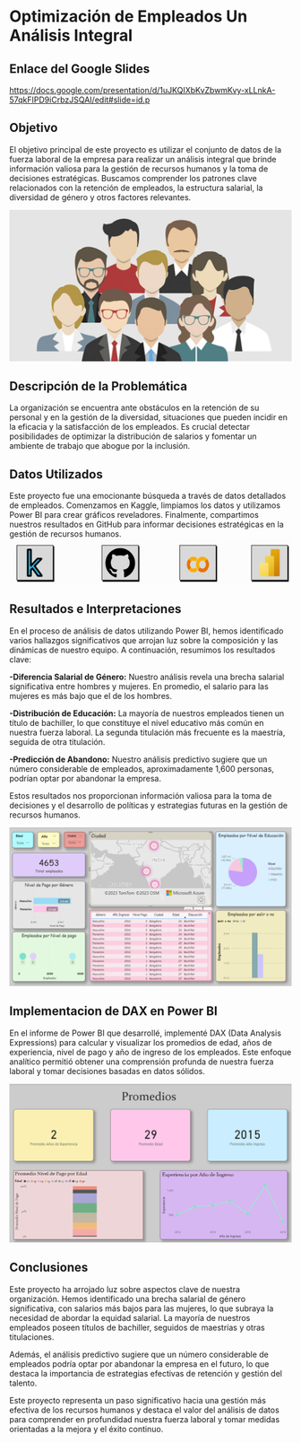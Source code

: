 # Optimización de Empleados Un Análisis Integral
## Enlace del Google Slides
https://docs.google.com/presentation/d/1uJKQIXbKvZbwmKvy-xLLnkA-57qkFIPD9iCrbzJSQAI/edit#slide=id.p

## Objetivo
El objetivo principal de este proyecto es utilizar el conjunto de datos de la fuerza laboral de la empresa para realizar un análisis integral que brinde información valiosa para la gestión de recursos humanos y la toma de decisiones estratégicas.
Buscamos comprender los patrones clave relacionados con la retención de empleados, la estructura salarial, la diversidad de género y otros factores relevantes.

![Imagen empleados](https://github.com/sarad108/AnalisisDeDatos/blob/5cca9201e101ea9517c34d4a2635bb7f7a0d2849/empleados.png)
## Descripción de la Problemática
La organización se encuentra ante obstáculos en la retención de su personal y en la gestión de la diversidad, situaciones que pueden incidir en la eficacia y la satisfacción de los empleados. Es crucial detectar posibilidades de optimizar la distribución de salarios y fomentar un ambiente de trabajo que abogue por la inclusión.

## Datos Utilizados
Este proyecto fue una emocionante búsqueda a través de datos detallados de empleados. Comenzamos en Kaggle, limpiamos los datos y utilizamos Power BI para crear gráficos reveladores. Finalmente, compartimos nuestros resultados en GitHub para informar decisiones estratégicas en la gestión de recursos humanos.
![Imagen herramientas](https://github.com/sarad108/AnalisisDeDatos/blob/09be5dba291d83b0a132ce610c42b4555e32848a/Captura%20de%20pantalla%202023-10-10%20220740.png)

## Resultados e Interpretaciones

En el proceso de análisis de datos utilizando Power BI, hemos identificado varios hallazgos significativos que arrojan luz sobre la composición y las dinámicas de nuestro equipo. A continuación, resumimos los resultados clave:

**-Diferencia Salarial de Género:** Nuestro análisis revela una brecha salarial significativa entre hombres y mujeres. En promedio, el salario para las mujeres es más bajo que el de los hombres. 

**-Distribución de Educación:** La mayoría de nuestros empleados tienen un título de bachiller, lo que constituye el nivel educativo más común en nuestra fuerza laboral. La segunda titulación más frecuente es la maestría, seguida de otra titulación.

**-Predicción de Abandono:** Nuestro análisis predictivo sugiere que un número considerable de empleados, aproximadamente 1,600 personas, podrían optar por abandonar la empresa. 

Estos resultados nos proporcionan información valiosa para la toma de decisiones y el desarrollo de políticas y estrategias futuras en la gestión de recursos humanos. 

![Imagen POWER BI](https://github.com/sarad108/AnalisisDeDatos/blob/442145091e2de824b9b76b0f67f6f2c0f5c96949/Captura%20de%20pantalla%202023-10-10%20225651.png)

## Implementacion de DAX en Power BI
En el informe de Power BI que desarrollé, implementé DAX (Data Analysis Expressions) para calcular y visualizar los promedios de edad, años de experiencia, nivel de pago y año de ingreso de los empleados. Este enfoque analítico permitió obtener una comprensión profunda de nuestra fuerza laboral y tomar decisiones basadas en datos sólidos.

![Imagen POWER BI2](https://github.com/sarad108/AnalisisDeDatos/blob/91f3f99ca004c79e8a3c4a1bad28c52ee4068d19/Captura%20de%20pantalla%202023-10-11%20012257.png)

## Conclusiones
Este proyecto ha arrojado luz sobre aspectos clave de nuestra organización. Hemos identificado una brecha salarial de género significativa, con salarios más bajos para las mujeres, lo que subraya la necesidad de abordar la equidad salarial. La mayoría de nuestros empleados poseen títulos de bachiller, seguidos de maestrías y otras titulaciones.

Además, el análisis predictivo sugiere que un número considerable de empleados podría optar por abandonar la empresa en el futuro, lo que destaca la importancia de estrategias efectivas de retención y gestión del talento.

Este proyecto representa un paso significativo hacia una gestión más efectiva de los recursos humanos y destaca el valor del análisis de datos para comprender en profundidad nuestra fuerza laboral y tomar medidas orientadas a la mejora y el éxito continuo.
